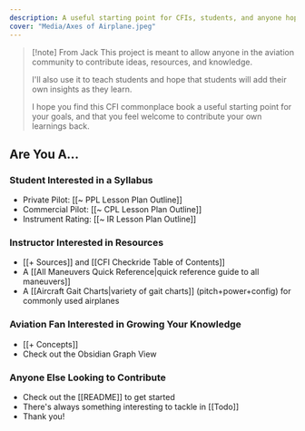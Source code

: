 ```yaml
---
description: A useful starting point for CFIs, students, and anyone hoping to learn more about aviation.
cover: "Media/Axes of Airplane.jpeg"
---
```


> [!note] From Jack
> This project is meant to allow anyone in the aviation community to contribute ideas, resources, and knowledge.
> 
> I'll also use it to teach students and hope that students will add their own insights as they learn.
> 
> I hope you find this CFI commonplace book a useful starting point for your goals, and that you feel welcome to contribute your own learnings back.

## Are You A...
### Student Interested in a Syllabus
- Private Pilot: [[~ PPL Lesson Plan Outline]]
- Commercial Pilot: [[~ CPL Lesson Plan Outline]]
- Instrument Rating: [[~ IR Lesson Plan Outline]]

### Instructor Interested in Resources
- [[+ Sources]] and [[CFI Checkride Table of Contents]]
- A [[All Maneuvers Quick Reference|quick reference guide to all maneuvers]]
- A [[Aircraft Gait Charts|variety of gait charts]] (pitch+power+config) for commonly used airplanes

### Aviation Fan Interested in Growing Your Knowledge
- [[+ Concepts]]
- Check out the Obsidian Graph View

### Anyone Else Looking to Contribute
- Check out the [[README]] to get started
- There's always something interesting to tackle in [[Todo]]
- Thank you!